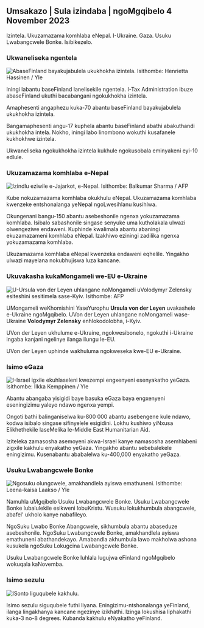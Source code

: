 ## Umsakazo \| Sula izindaba \| ngoMgqibelo 4 November 2023

Izintela. Ukuzamazama komhlaba eNepal. I-Ukraine. Gaza. Usuku Lwabangcwele Bonke. Isibikezelo.

### Ukwaneliseka ngentela

![AbaseFinland bayakujabulela ukukhokha izintela. Isithombe: Henrietta Hassinen / Yle](https://images.cdn.yle.fi/image/upload/c_crop,h_3061,w_5443,x_0,y_226/ar_1.7777777777777777,c_fill,g_faces_60,wh_1.q_auto:eco/f_auto/fl_lossy/v1692510416/39-115736664dc9b0569c81)

Iningi labantu baseFinland lanelisekile ngentela. I-Tax Administration ibuze abaseFinland ukuthi bacabangani ngokukhokha izintela.

Amaphesenti angaphezu kuka-70 abantu baseFinland bayakujabulela ukukhokha izintela.

Bangamaphesenti angu-17 kuphela abantu baseFinland abathi abakuthandi ukukhokha intela. Nokho, iningi labo linombono wokuthi kusafanele kukhokhwe izintela.

Ukwaneliseka ngokukhokha izintela kukhule ngokusobala eminyakeni eyi-10 edlule.

### Ukuzamazama komhlaba e-Nepal

![Izindlu eziwile e-Jajarkot, e-Nepal. Isithombe: Balkumar Sharma / AFP](https://images.cdn.yle.fi/image/upload/c_crop,h_1350,w_2400,x_0,y_51/ar_1.7777777777777777,c_fill,g_faces,w_0/61_0.q_auto:eco/f_auto/fl_lossy/v1699091137/39-1195827654612690580a)

Kube nokuzamazama komhlaba okukhulu eNepal. Ukuzamazama komhlaba kwenzeke entshonalanga yeNepal ngoLwesihlanu kusihlwa.

Okungenani bangu-150 abantu asebeshonile ngenxa yokuzamazama komhlaba. Isibalo sabashonile singase senyuke uma kutholakala ulwazi olwengeziwe endaweni. Kuphinde kwalimala abantu abaningi ekuzamazameni komhlaba eNepal. Izakhiwo eziningi zadilika ngenxa yokuzamazama komhlaba.

Ukuzamazama komhlaba eNepal kwenzeka endaweni eqhelile. Yingakho ulwazi mayelana nokubhujiswa luza kancane.

### Ukuvakasha kukaMongameli we-EU e-Ukraine

![U-Ursula von der Leyen uhlangane noMongameli uVolodymyr Zelensky esiteshini sesitimela sase-Kyiv. Isithombe: AFP](https://images.cdn.yle.fi/image/upload/c_crop,h_1687,w_3000,x_0,y_305/ar_1.7777777777777777,c_fill,g_faces,h_675,w_pcor_uto./f_auto/fl_lossy/v1699098434/39-119583265462e51258c1)

UMongameli weKhomishini YaseYurophu **Ursula von der Leyen** uvakashele e-Ukraine ngoMgqibelo. UVon der Leyen uhlangane noMongameli wase-Ukraine **Volodymyr Zelensky** enhlokodolobha, i-Kyiv.

UVon der Leyen ukhulume e-Ukraine, ngokwesibonelo, ngokuthi i-Ukraine ingaba kanjani ngelinye ilanga ilungu le-EU.

UVon der Leyen uphinde wakhuluma ngokweseka kwe-EU e-Ukraine.

### Isimo eGaza

![I-Israel igxile ekuhlaseleni kwezempi engxenyeni esenyakatho yeGaza. Isithombe: Ilkka Kemppinen / Yle](https://images.cdn.yle.fi/image/upload/c_crop,h_1121,w_1994,x_5,y_0/ar_1.7777777777777777,c_fill,g_faces,w_670,w_670.q_auto:eco/f_auto/fl_lossy/v1699023208/39-1195711654506b2bc2d4)

Abantu abangaba yisigidi baye basuka eGaza baya engxenyeni eseningizimu yaleyo ndawo ngenxa yempi.

Ongoti bathi balinganiselwa ku-800 000 abantu asebengene kule ndawo, kodwa isibalo singase sifinyelele esigidini. Lokhu kushiwo yiNxusa Elikhethekile laseMelika le-Middle East Humanitarian Aid.

Iziteleka zamasosha asemoyeni akwa-Israel kanye namasosha asemhlabeni zigxile kakhulu enyakatho yeGaza. Yingakho abantu sebebalekele eningizimu. Kusenabantu ababalelwa ku-400,000 enyakatho yeGaza.

### Usuku Lwabangcwele Bonke

![Ngosuku olungcwele, amakhandlela ayiswa emathuneni. Isithombe: Leena-kaisa Laakso / Yle](https://images.cdn.yle.fi/image/upload/c_crop,h_2268,w_4032,x_0,y_435/ar_1.7777777777777777,c_fill,g_70_60,wh_1.0/q_auto:eco/f_auto/fl_lossy/v1699101771/39-119586665463c1d71d1c)

Namuhla uMgqibelo Usuku Lwabangcwele Bonke. Usuku Lwabangcwele Bonke lubalulekile esikweni lobuKristu. Wusuku lokukhumbula abangcwele, abafel' ukholo kanye nabafileyo.

NgoSuku Lwabo Bonke Abangcwele, sikhumbula abantu abaseduze asebeshonile. NgoSuku Lwabangcwele Bonke, amakhandlela ayiswa emathuneni abathandekayo. Amabandla akhumbula lawo makholwa ashona kusukela ngoSuku Lokugcina Lwabangcwele Bonke.

Usuku Lwabangcwele Bonke luhlala lugujwa eFinland ngoMgqibelo wokuqala kaNovemba.

### Isimo sezulu

![ISonto liguqubele kakhulu.](https://images.cdn.yle.fi/image/upload/c_crop,h_1080,w_1919,x_0,y_0/ar_1.7777777777777777,c_fill,g_faces,w_670./q_auto:eco/f_auto/fl_lossy/v1699111715/39-1195891654662ff4432c)

Isimo sezulu siguqubele futhi liyana. Eningizimu-ntshonalanga yeFinland, ilanga lingakhanya kancane ngezinye izikhathi. Izinga lokushisa liphakathi kuka-3 no-8 degrees. Kubanda kakhulu eNyakatho yeFinland.